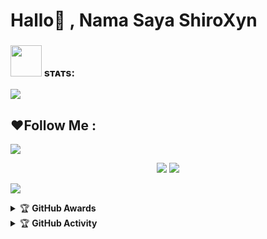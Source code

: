 # Hallo👋 , Nama Saya ShiroXyn


### <img src="https://media.giphy.com/media/IqgySmxEgP0rs40ZMB/giphy.gif" width="50"> sᴛᴀᴛs:
<p>
    <img src="https://github-readme-stats.vercel.app/api?username=ReyyNada&hide=contribs,prs&show_icons=true&hide_border=true&title_color=002" />


## ❤️Follow Me :
</p>
<img src="https://user-images.githubusercontent.com/73097560/115834477-dbab4500-a447-11eb-908a-139a6edaec5c.gif">
    <p align="center"> 
    <a href="https://t.me/shiroxynn" target="blank"><img src="https://img.icons8.com/nolan/55/telegram-app.png" /></a>
    <a href="https://instagram.com/d.wrdna" target="blank"><img src="https://img.icons8.com/nolan/55/instagram-new.png" /></a>
    <p align="center"> 
</p>
<img src="https://user-images.githubusercontent.com/73097560/115834477-dbab4500-a447-11eb-908a-139a6edaec5c.gif">
    <p align="center"> 

<details>
    <summary>&#127942 <b>GitHub Awards</b></summary><br/>

![Github Trophy](https://github-profile-trophy.vercel.app/?username=ReyyNada)

</details>

<details>
    <summary>&#127942 <b>GitHub Activity</b></summary><br/>

![Metrics](https://metrics.lecoq.io/ReyyNada?template=classic&repositories.forks=true&languages=1&languages.colors=github&languages.threshold=0%25&config.timezone=Asia%2FJakarta)

</details>
